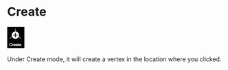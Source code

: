 # Create

![](../.gitbook/assets/create.jpg)

Under Create mode, it will create a vertex in the location where you clicked.

